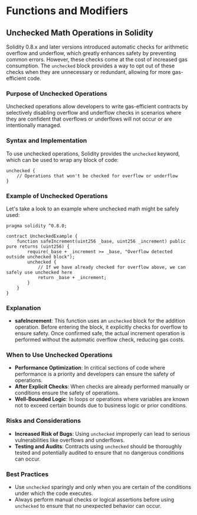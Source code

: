 # Functions and Modifiers

## Unchecked Math Operations in Solidity

Solidity 0.8.x and later versions introduced automatic checks for arithmetic overflow and underflow, which greatly enhances safety by preventing common errors. However, these checks come at the cost of increased gas consumption. The `unchecked` block provides a way to opt out of these checks when they are unnecessary or redundant, allowing for more gas-efficient code.

### Purpose of Unchecked Operations

Unchecked operations allow developers to write gas-efficient contracts by selectively disabling overflow and underflow checks in scenarios where they are confident that overflows or underflows will not occur or are intentionally managed.

### Syntax and Implementation

To use unchecked operations, Solidity provides the `unchecked` keyword, which can be used to wrap any block of code:

```solidity
unchecked {
    // Operations that won't be checked for overflow or underflow
}
```

### Example of Unchecked Operations

Let's take a look to an example where unchecked math might be safely used:

```solidity
pragma solidity ^0.8.0;

contract UncheckedExample {
    function safeIncrement(uint256 _base, uint256 _increment) public pure returns (uint256) {
        require(_base + _increment >= _base, "Overflow detected outside unchecked block");
        unchecked {
            // If we have already checked for overflow above, we can safely use unchecked here
            return _base + _increment;
        }
    }
}
```

### Explanation

- **safeIncrement**: This function uses an `unchecked` block for the addition operation. Before entering the block, it explicitly checks for overflow to ensure safety. Once confirmed safe, the actual increment operation is performed without the automatic overflow check, reducing gas costs.

### When to Use Unchecked Operations

- **Performance Optimization**: In critical sections of code where performance is a priority and developers can ensure the safety of operations.
- **After Explicit Checks**: When checks are already performed manually or conditions ensure the safety of operations.
- **Well-Bounded Logic**: In loops or operations where variables are known not to exceed certain bounds due to business logic or prior conditions.

### Risks and Considerations

- **Increased Risk of Bugs**: Using `unchecked` improperly can lead to serious vulnerabilities like overflows and underflows.
- **Testing and Audits**: Contracts using `unchecked` should be thoroughly tested and potentially audited to ensure that no dangerous conditions can occur.

### Best Practices

- Use `unchecked` sparingly and only when you are certain of the conditions under which the code executes.
- Always perform manual checks or logical assertions before using `unchecked` to ensure that no unexpected behavior can occur.
